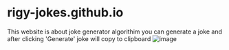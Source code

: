 # rigy-jokes.github.io
This website is about joke generator algorithim
you can generate a joke and after clicking 'Generate' joke will copy to clipboard
![image](https://github.com/sensit6449/rigy-jokes.github.io/assets/151131735/c62a7f03-e893-4f90-99b7-f3ab7b6c8503)
